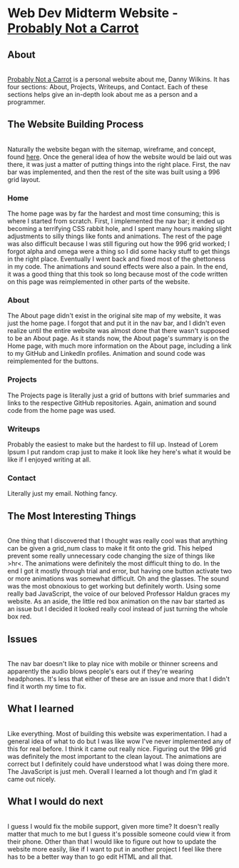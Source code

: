 <h1>Web Dev Midterm Website - <a href="http://probablynotacarrot.me/">Probably Not a Carrot</a></h1>

<h2>About</h2>
<br>
<a href="http://probablynotacarrot.me/">Probably Not a Carrot</a> is a personal website about me, Danny Wilkins.
It has four sections: About, Projects, Writeups, and Contact. Each of these sections helps give an in-depth look about me as a person and a programmer. 

<h2>The Website Building Process</h2>
<br>
Naturally the website began with the sitemap, wireframe, and concept, found <a href="https://github.com/Danny-Wilkins/Web_Dev_Spring_2017/blob/master/Week_5/proposal.pdf">here</a>. Once the general idea of how the website would be laid out was there, it was just a matter of putting things into the right place. First, the nav bar was implemented, and then the rest of the site was built using a 996 grid layout. 

<h3>Home</h3>
The home page was by far the hardest and most time consuming; this is where I started from scratch. First, I implemented the nav bar; it ended up becoming a terrifying CSS rabbit hole, and I spent many hours making slight adjustments to silly things like fonts and animations. The rest of the page was also difficult because I was still figuring out how the 996 grid worked; I forgot alpha and omega were a thing so I did some hacky stuff to get things in the right place. Eventually I went back and fixed most of the ghettoness in my code. The animations and sound effects were also a pain. In the end, it was a good thing that this took so long because most of the code written on this page was reimplemented in other parts of the website. 

<h3>About</h3>
The About page didn't exist in the original site map of my website, it was just the home page. I forgot that and put it in the nav bar, and I didn't even realize until the entire website was almost done that there wasn't supposed to be an About page. As it stands now, the About page's summary is on the Home page, with much more information on the About page, including a link to my GitHub and LinkedIn profiles. Animation and sound code was reimplemented for the buttons. 

<h3>Projects</h3>
The Projects page is literally just a grid of buttons with brief summaries and links to the respective GitHub repositories. Again, animation and sound code from the home page was used.

<h3>Writeups</h3>
Probably the easiest to make but the hardest to fill up. Instead of Lorem Ipsum I put random crap just to make it look like hey here's what it would be like if I enjoyed writing at all.

<h3>Contact</h3>
Literally just my email. Nothing fancy. 

<h2>The Most Interesting Things</h2>
<br>
One thing that I discovered that I thought was really cool was that anything can be given a grid_num class to make it fit onto the grid. This helped prevent some really unnecessary code changing the size of things like >hr<. The animations were definitely the most difficult thing to do. In the end I got it mostly through trial and error, but having one button activate two or more animations was somewhat difficult. Oh and the glasses. The sound was the most obnoxious to get working but definitely worth. Using some really bad JavaScript, the voice of our beloved Professor Haldun graces my website. As an aside, the little red box animation on the nav bar started as an issue but I decided it looked really cool instead of just turning the whole box red.

<h2>Issues</h2>
<br>
The nav bar doesn't like to play nice with mobile or thinner screens and apparently the audio blows people's ears out if they're wearing headphones. It's less that either of these are an issue and more that I didn't find it worth my time to fix. 

<h2>What I learned</h2>
<br>
Like everything. Most of building this website was experimentation. I had a general idea of what to do but I was like wow I've never implemented any of this for real before. I think it came out really nice. Figuring out the 996 grid was definitely the most important to the clean layout. The animations are correct but I definitely could have understood what I was doing there more. The JavaScript is just meh. Overall I learned a lot though and I'm glad it came out nicely.

<h2>What I would do next</h2>
<br>
I guess I would fix the mobile support, given more time? It doesn't really matter that much to me but I guess it's possible someone could view it from their phone. Other than that I would like to figure out how to update the website more easily, like if I want to put in another project I feel like there has to be a better way than to go edit HTML and all that.
